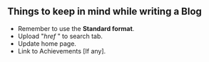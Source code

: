 ## Things to keep in mind while writing a Blog

* Remember to use the **Standard format**.
* Upload "*href* " to search tab.
* Update home page.
* Link to Achievements [If any].

